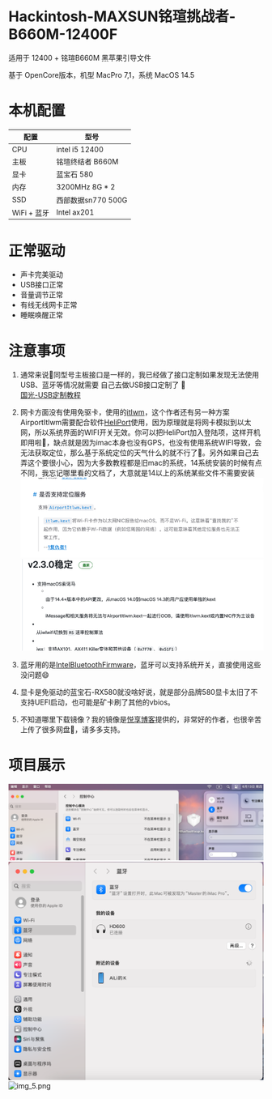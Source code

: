 # Hackintosh-MAXSUN铭瑄挑战者-B660M-12400F

适用于 12400 + 铭瑄B660M 黑苹果引导文件

基于 OpenCore版本，机型 MacPro 7,1，系统 MacOS 14.5

# 本机配置

| 配置        | 型号               |
| ----------- | ------------------ |
| CPU         | intel i5 12400     |
| 主板        | 铭瑄终结者 B660M   |
| 显卡        | 蓝宝石 580         |
| 内存        | 3200MHz 8G * 2     |
| SSD         | 西部数据sn770 500G |
| WiFi + 蓝牙 | Intel ax201        |

# 正常驱动
* 声卡完美驱动
* USB接口正常
* 音量调节正常
* 有线无线网卡正常
* 睡眠唤醒正常


# 注意事项
1. 通常来说🙆同型号主板接口是一样的，我已经做了接口定制如果发现无法使用USB、蓝牙等情况就需要 自己去做USB接口定制了 🤗     
   [国光-USB定制教程](https://apple.sqlsec.com/6-%E5%AE%9E%E7%94%A8%E5%A7%BF%E5%8A%BF/6-1/)
2. 网卡方面没有使用免驱卡，使用的[itlwm](https://github.com/OpenIntelWireless/itlwm)，这个作者还有另一种方案AirportItlwm需要配合软件[HeliPort](https://openintelwireless.github.io/HeliPort/)使用，因为原理就是将网卡模拟到以太网，所以系统界面的WIFI开关无效。你可以把HeliPort加入登陆项，这样开机即用啦🤗，缺点就是因为imac本身也没有GPS，也没有使用系统WIFI导致，会无法获取定位，那么基于系统定位的天气什么的就不行了🥺。另外如果自己去弄这个要很小心，因为大多数教程都是旧mac的系统，14系统安装的时候有点不同，我忘记哪里看的文档了，大意就是14以上的系统某些文件不需要安装
![img.png](img.png)
![img_1.png](img_1.png)

3. 蓝牙用的是[IntelBluetoothFirmware](https://github.com/OpenIntelWireless/IntelBluetoothFirmware)，蓝牙可以支持系统开关，直接使用这些没问题😄
4. 显卡是免驱动的蓝宝石-RX580就没啥好说，就是部分品牌580显卡太旧了不支持UEFI启动，也可能是矿卡刷了其他的vbios。
5. 不知道哪里下载镜像？我的镜像是[悦享博客](https://yuexiang.fun/)提供的，非常好的作者，也很辛苦上传了很多网盘🥹，请多多支持。
# 项目展示
![img_2.png](img_2.png)
![img_3.png](img_3.png)
![img_5.png](img_5.png)